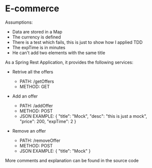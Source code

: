 # E-commerce

Assumptions:
- Data are stored in a Map
- The currency is defined
- There is a test which fails, this is just to show how I applied TDD
- The expTime is in minutes
- He can't add two elements with the same title

As a Spring Rest Application, it provides the following services:

- Retrive all the offers
    - PATH: /getOffers 
    - METHOD: GET
 
- Add an offer
    - PATH: /addOffer
    - METHOD: POST
    - JSON EXAMPLE:   {
        "title": "Mock",
        "desc": "this is just a mock",
        "price": 200,
        "expTime": 2
   }

- Remove an offer
    - PATH: /removeOffer
    - METHOD: POST
    - JSON EXAMPLE:    {
        "title": "Mock"
    }

More comments and explanation can be found in the source code
